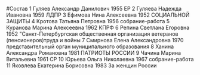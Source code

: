 #Состав
1 Гуляев Александр Данилович 1955 ЕР
2 Гуляева Надежда Ивановна 1959 ЛДПР
3 Ефимова Нина Алексеевна 1952 СОЦИАЛЬНОЙ ЗАЩИТЫ
4 Кротова Татьяна Петровна 1956 собрание-работа
5 Куранова Марина Алексеевна 1962 КПРФ
6 Репина Светлана Егоровна 1952 \"Санкт-Петербургская общественная организация ветеранов (пенсионеров)труда и войны
7 Смирнова Елена Александровна 1970 представительный орган муниципального образования
8 Ханина Александра Романовна 1981 ПАТРИОТЫ РОССИИ
9 Чачина Марина Витальевна 1961 СР
10 Юрьева Ольга Николаевна 1967 собрание-работа
11 Яковлева Екатерина Борисовна 1983 За женщин России
